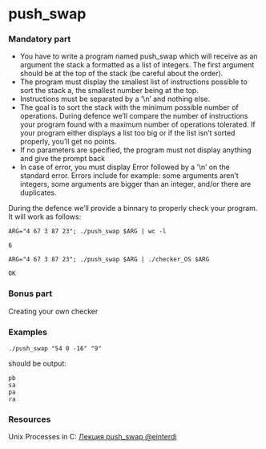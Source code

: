 # push_swap

### Mandatory part
- You have to write a program named push_swap which will receive as an argument the stack a formatted as a list of integers. The first argument should be at the top of the stack (be careful about the order).
- The program must display the smallest list of instructions possible to sort the stack a, the smallest number being at the top.
- Instructions must be separated by a ’\n’ and nothing else.
- The goal is to sort the stack with the minimum possible number of operations.
During defence we’ll compare the number of instructions your program found with a maximum number of operations tolerated. If your program either displays a list too big or if the list isn’t sorted properly, you’ll get no points.
- If no parameters are specified, the program must not display anything and give the
prompt back
- In case of error, you must display Error followed by a ’\n’ on the standard error. Errors include for example: some arguments aren’t integers, some arguments are bigger than an integer, and/or there are duplicates.

During the defence we’ll provide a binnary to properly check your program. It will work as follows:
```
ARG="4 67 3 87 23"; ./push_swap $ARG | wc -l
```
```
6
```
```
ARG="4 67 3 87 23"; ./push_swap $ARG | ./checker_OS $ARG
```
```
OK
```

### Bonus part
Creating your own checker

### Examples
```
./push_swap "54 0 -16" "9"
```
should be output:
```
pb
sa
pa
ra
```

### Resources
Unix Processes in C: [Лекция push_swap @einterdi](https://www.youtube.com/watch?v=98r9uhjPveE)

